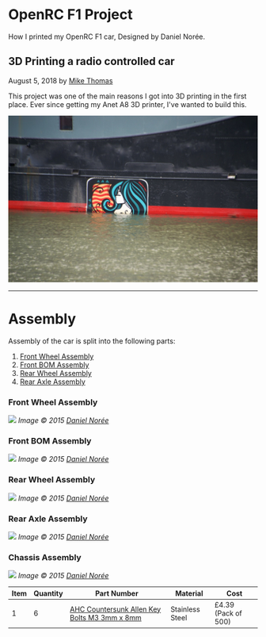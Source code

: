 # OpenRC F1 Project
How I printed my OpenRC F1 car, Designed by Daniel Norée.

## 3D Printing a radio controlled car
August 5, 2018 by [Mike Thomas](https://github.com/mikepthomas)

This project was one of the main reasons I got into 3D printing in the first place.
Ever since getting my Anet A8 3D printer, I've wanted to build this.

![](https://github.com/mikepthomas/mikepthomas.github.io/raw/develop/src/img/banner-md.jpg)

-------------------------------------------------------------------------------------------------------

# Assembly
Assembly of the car is split into the following parts:

1. [Front Wheel Assembly](#front-wheel-assembly)
1. [Front BOM Assembly](#front-bom-assembly)
1. [Rear Wheel Assembly](#rear-wheel-assembly)
1. [Rear Axle Assembly](#rear-axle-assembly)

### Front Wheel Assembly

![](https://cdn.thingiverse.com/renders/e2/53/2b/53/72/Front_Wheel_Assembly_preview_featured.jpg)
*Image &copy; 2015 [Daniel Norée](https://danielnoree.com/)*

### Front BOM Assembly

![](https://cdn.thingiverse.com/renders/a6/8d/e8/c3/31/Front_BOM_Assembly_preview_featured.jpg)
*Image &copy; 2015 [Daniel Norée](https://danielnoree.com/)*

### Rear Wheel Assembly

![](https://cdn.thingiverse.com/renders/24/b9/79/f2/e5/Rear_Wheel_Assembly_preview_featured.jpg)
*Image &copy; 2015 [Daniel Norée](https://danielnoree.com/)*

### Rear Axle Assembly

![](https://cdn.thingiverse.com/renders/44/24/da/87/7b/Rear_Axle_Assembly_preview_featured.jpg)
*Image &copy; 2015 [Daniel Norée](https://danielnoree.com/)*

### Chassis Assembly

![](https://cdn.thingiverse.com/renders/b0/b3/37/79/ad/Chassie_Assembly_preview_featured.jpg)
*Image &copy; 2015 [Daniel Norée](https://danielnoree.com/)*

| Item | Quantity | Part Number | Material | Cost |
| --- |---|---|---|---|
| 1 | 6 | [AHC Countersunk Allen Key Bolts M3 3mm x 8mm](https://www.amazon.co.uk/gp/product/B00GR404L8) | Stainless Steel | £4.39 (Pack of 500) |
